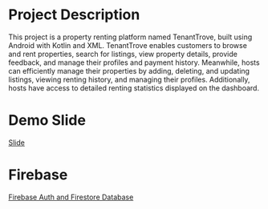 # Project Description
This project is a property renting platform named TenantTrove, built using Android with Kotlin and XML. TenantTrove enables customers to browse and rent properties, search for listings, view property details, provide feedback, and manage their profiles and payment history. Meanwhile, hosts can efficiently manage their properties by adding, deleting, and updating listings, viewing renting history, and managing their profiles. Additionally, hosts have access to detailed renting statistics displayed on the dashboard.

# Demo Slide
[Slide](Slide.pdf)

# Firebase
[Firebase Auth and Firestore Database](https://console.firebase.google.com/project/tenanttrove-80bc3/overview)
